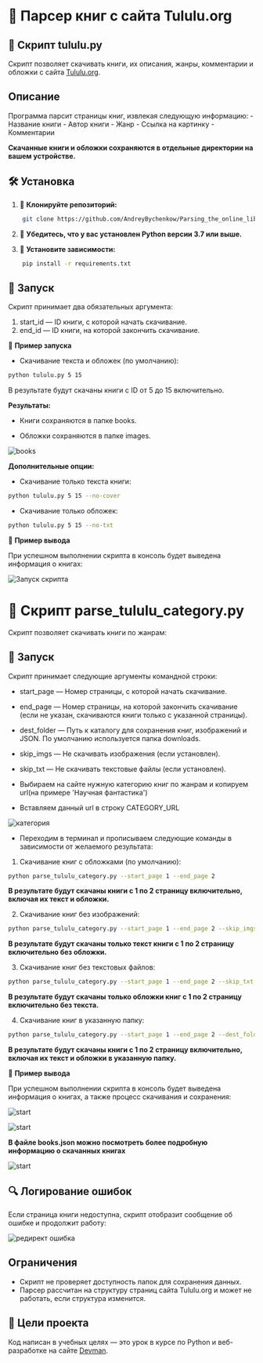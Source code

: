 # 📄 Парсер книг с сайта Tululu.org

## 🔗 Скрипт tululu.py

Скрипт позволяет скачивать книги, их описания, жанры, комментарии и обложки с сайта [Tululu.org](https://tululu.org).

## Описание
	
Программа парсит страницы книг, извлекая следующую информацию:
	- Название книги
	- Автор книги
	- Жанр
	- Ссылка на картинку
	- Комментарии

**Скачанные книги и обложки сохраняются в отдельные директории на вашем устройстве.**

##  🛠 Установка

1. 📌 **Клонируйте репозиторий:**
```bash
	git clone https://github.com/AndreyBychenkow/Parsing_the_online_library.git
```

2. 📌 **Убедитесь, что у вас установлен Python версии 3.7 или выше.**



3. 📌 **Установите зависимости:**   
       
```bash
    pip install -r requirements.txt       
```
   
## 🚀 Запуск

	
Скрипт принимает два обязательных аргумента:

1. start_id — ID книги, с которой начать скачивание.
2. end_id — ID книги, на которой закончить скачивание.
	
📌 **Пример запуска**

* Скачивание текста и обложек (по умолчанию):		
```bash
python tululu.py 5 15   
```

В результате будут скачаны книги с ID от 5 до 15 включительно.

**Результаты:**
	
* Книги сохраняются в папке books.

* Обложки сохраняются в папке images.


![books](https://i.postimg.cc/xdbLLspV/books.jpg)

**Дополнительные опции:**

* Скачивание только текста книги:
```bash
python tululu.py 5 15 --no-cover  
```

* Скачивание только обложек:
```bash
python tululu.py 5 15 --no-txt 
```

📌 **Пример вывода**

При успешном выполнении скрипта в консоль будет выведена информация о книгах:

![Запуск скрипта](https://i.postimg.cc/VvHZXm30/07-12-2024-210643.gif)


# 🔗 Скрипт parse_tululu_category.py

Скрипт позволяет скачивать книги по жанрам:

## 🚀 Запуск

Скрипт принимает следующие аргументы командной строки:

- start_page — Номер страницы, с которой начать скачивание.
- end_page — Номер страницы, на которой закончить скачивание (если не указан, скачиваются книги только с указанной страницы).
- dest_folder — Путь к каталогу для сохранения книг, изображений и JSON. По умолчанию используется папка downloads.
- skip_imgs — Не скачивать изображения (если установлен).
- skip_txt — Не скачивать текстовые файлы (если установлен).


- Выбираем на сайте нужную категорию книг по жанрам и копируем url(на примере 'Научная фантастика')
- Вставляем данный url в строку CATEGORY_URL

![категория](https://i.postimg.cc/0QVwBJr4/image.jpg)


- Переходим в терминал и прописываем следующие команды в зависимости от желаемого результата:

1. Скачивание книг с обложками (по умолчанию):

```bash
python parse_tululu_category.py --start_page 1 --end_page 2
```

**В результате будут скачаны книги с 1 по 2 страницу включительно, включая их текст и обложки.**


2. Скачивание книг без изображений:

```bash
python parse_tululu_category.py --start_page 1 --end_page 2 --skip_imgs
```

**В результате будут скачаны только текст книги с 1 по 2 страницу включительно без обложки.**


3. Скачивание книг без текстовых файлов:

```bash
python parse_tululu_category.py --start_page 1 --end_page 2 --skip_txt
```

**В результате будут скачаны только обложки книг с 1 по 2 страницу включительно без текста.**


4. Скачивание книг в указанную папку:

```bash
python parse_tululu_category.py --start_page 1 --end_page 2 --dest_folder "/path/to/folder"
```

**В результате будут скачаны книги с 1 по 2 страницу включительно, включая их текст и обложки в указанную папку.**


📌 **Пример вывода**

При успешном выполнении скрипта в консоль будет выведена информация о книгах, а также процесс скачивания и сохранения:

![start](https://i.postimg.cc/gcZwRJWm/start.jpg)

![start](https://i.postimg.cc/zXwVtcvQ/end.jpg)


**В файле books.json можно посмотреть более подробную информацию о скачанных книгах**

![start](https://i.postimg.cc/8PLyzMPv/json.jpg)


## 🔍 Логирование ошибок

Если страница книги недоступна, скрипт отобразит сообщение об ошибке и продолжит работу:

![редирект ошибка](https://i.postimg.cc/7h1V0B6Z/Redirect-error.jpg)

## Ограничения

* Скрипт не проверяет доступность папок для сохранения данных.
* Парсер рассчитан на структуру страниц сайта Tululu.org и может не работать, если структура изменится.


## 🎯  Цели проекта

Код написан в учебных целях — это урок в курсе по Python и веб-разработке на сайте [Devman](https://dvmn.org).
